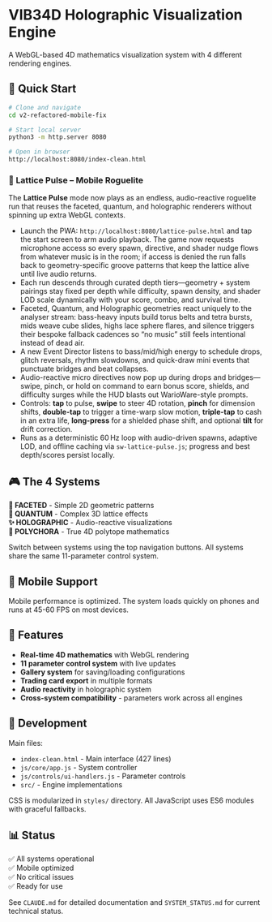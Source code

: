 # VIB34D Holographic Visualization Engine

A WebGL-based 4D mathematics visualization system with 4 different rendering engines.

## 🚀 Quick Start

```bash
# Clone and navigate
cd v2-refactored-mobile-fix

# Start local server
python3 -m http.server 8080

# Open in browser
http://localhost:8080/index-clean.html
```

### 🎯 Lattice Pulse – Mobile Roguelite

The **Lattice Pulse** mode now plays as an endless, audio-reactive roguelite run that reuses the faceted, quantum, and holographic renderers without spinning up extra WebGL contexts.

- Launch the PWA: `http://localhost:8080/lattice-pulse.html` and tap the start screen to arm audio playback. The game now requests microphone access so every spawn, directive, and shader nudge flows from whatever music is in the room; if access is denied the run falls back to geometry-specific groove patterns that keep the lattice alive until live audio returns.
- Each run descends through curated depth tiers—geometry + system pairings stay fixed per depth while difficulty, spawn density, and shader LOD scale dynamically with your score, combo, and survival time.
- Faceted, Quantum, and Holographic geometries react uniquely to the analyser stream: bass-heavy inputs build torus belts and tetra bursts, mids weave cube slides, highs lace sphere flares, and silence triggers their bespoke fallback cadences so “no music” still feels intentional instead of dead air.
- A new Event Director listens to bass/mid/high energy to schedule drops, glitch reversals, rhythm slowdowns, and quick-draw mini events that punctuate bridges and beat collapses.
- Audio-reactive micro directives now pop up during drops and bridges—swipe, pinch, or hold on command to earn bonus score, shields, and difficulty surges while the HUD blasts out WarioWare-style prompts.
- Controls: **tap** to pulse, **swipe** to steer 4D rotation, **pinch** for dimension shifts, **double-tap** to trigger a time-warp slow motion, **triple-tap** to cash in an extra life, **long-press** for a shielded phase shift, and optional **tilt** for drift correction.
- Runs as a deterministic 60 Hz loop with audio-driven spawns, adaptive LOD, and offline caching via `sw-lattice-pulse.js`; progress and best depth/scores persist locally.

## 🎮 The 4 Systems

**🔷 FACETED** - Simple 2D geometric patterns  
**🌌 QUANTUM** - Complex 3D lattice effects  
**✨ HOLOGRAPHIC** - Audio-reactive visualizations  
**🔮 POLYCHORA** - True 4D polytope mathematics  

Switch between systems using the top navigation buttons. All systems share the same 11-parameter control system.

## 📱 Mobile Support

Mobile performance is optimized. The system loads quickly on phones and runs at 45-60 FPS on most devices.

## 🎨 Features

- **Real-time 4D mathematics** with WebGL rendering
- **11 parameter control system** with live updates  
- **Gallery system** for saving/loading configurations
- **Trading card export** in multiple formats
- **Audio reactivity** in holographic system
- **Cross-system compatibility** - parameters work across all engines

## 🔧 Development

Main files:
- `index-clean.html` - Main interface (427 lines)
- `js/core/app.js` - System controller  
- `js/controls/ui-handlers.js` - Parameter controls
- `src/` - Engine implementations

CSS is modularized in `styles/` directory. All JavaScript uses ES6 modules with graceful fallbacks.

## 📊 Status

✅ All systems operational  
✅ Mobile optimized  
✅ No critical issues  
✅ Ready for use  

See `CLAUDE.md` for detailed documentation and `SYSTEM_STATUS.md` for current technical status.